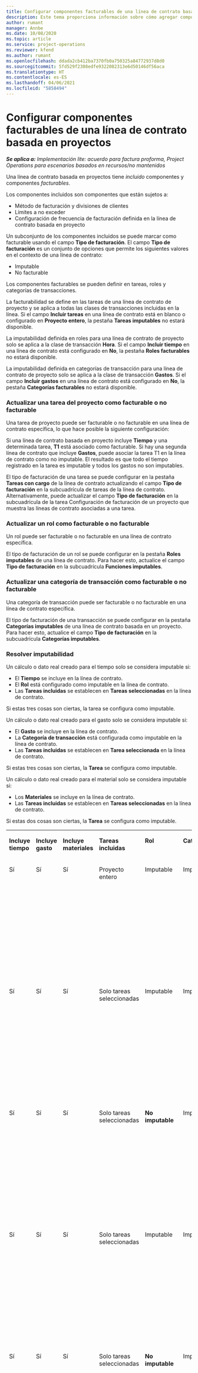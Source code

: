 ```yaml
---
title: Configurar componentes facturables de una línea de contrato basada en proyectos
description: Este tema proporciona información sobre cómo agregar componentes facturables a las líneas de contrato en Project Operations.
author: rumant
manager: Annbe
ms.date: 10/08/2020
ms.topic: article
ms.service: project-operations
ms.reviewer: kfend
ms.author: rumant
ms.openlocfilehash: ddada2cb412ba7370fb0a750325a84772937d8d0
ms.sourcegitcommit: 5fd529f2308edfe9322082313e6d50146df56aca
ms.translationtype: HT
ms.contentlocale: es-ES
ms.lasthandoff: 04/06/2021
ms.locfileid: "5858494"
---
```

# <a name="configure-chargeable-components-of-a-project-based-contract-line"></a>Configurar componentes facturables de una línea de contrato basada en proyectos

_**Se aplica a:** Implementación lite: acuerdo para factura proforma, Project Operations para escenarios basados en recursos/no mantenidos_

Una línea de contrato basada en proyectos tiene *incluido* componentes y componentes *facturables*.

Los componentes incluidos son componentes que están sujetos a:

  - Método de facturación y divisiones de clientes
  - Límites a no exceder 
  - Configuración de frecuencia de facturación definida en la línea de contrato basada en proyecto

Un subconjunto de los componentes incluidos se puede marcar como facturable usando el campo **Tipo de facturación**. El campo **Tipo de facturación** es un conjunto de opciones que permite los siguientes valores en el contexto de una línea de contrato:

  - Imputable
  - No facturable

Los componentes facturables se pueden definir en tareas, roles y categorías de transacciones.

La facturabilidad se define en las tareas de una línea de contrato de proyecto y se aplica a todas las clases de transacciones incluidas en la línea. Si el campo **Incluir tareas** en una línea de contrato está en blanco o configurado en **Proyecto entero**, la pestaña **Tareas imputables** no estará disponible.

La imputabilidad definida en roles para una línea de contrato de proyecto solo se aplica a la clase de transacción **Hora**. Si el campo **Incluir tiempo** en una línea de contrato está configurado en **No**, la pestaña **Roles facturables** no estará disponible.

La imputabilidad definida en categorías de transacción para una línea de contrato de proyecto solo se aplica a la clase de transacción **Gastos**. Si el campo **Incluir gastos** en una línea de contrato está configurado en **No**, la pestaña **Categorías facturables** no estará disponible.

### <a name="update-a-project-task-as-chargeable-or-non-chargeable"></a>Actualizar una tarea del proyecto como facturable o no facturable

Una tarea de proyecto puede ser facturable o no facturable en una línea de contrato específica, lo que hace posible la siguiente configuración:

Si una línea de contrato basada en proyecto incluye **Tiempo** y una determinada tarea, **T1** está asociado como facturable. Si hay una segunda línea de contrato que incluye **Gastos**, puede asociar la tarea T1 en la línea de contrato como no imputable. El resultado es que todo el tiempo registrado en la tarea es imputable y todos los gastos no son imputables.

El tipo de facturación de una tarea se puede configurar en la pestaña **Tareas con cargo** de la línea de contrato actualizando el campo **Tipo de facturación** en la subcuadrícula de tareas de la línea de contrato. Alternativamente, puede actualizar el campo **Tipo de facturación** en la subcuadrícula de la tarea Configuración de facturación de un proyecto que muestra las líneas de contrato asociadas a una tarea.

### <a name="update-a-role-as-chargeable-or-non-chargeable"></a>Actualizar un rol como facturable o no facturable

Un rol puede ser facturable o no facturable en una línea de contrato específica.

El tipo de facturación de un rol se puede configurar en la pestaña **Roles imputables** de una línea de contrato. Para hacer esto, actualice el campo **Tipo de facturación** en la subcuadrícula **Funciones imputables**.

### <a name="update-a-transaction-category-as-chargeable-or-non-chargeable"></a>Actualizar una categoría de transacción como facturable o no facturable

Una categoría de transacción puede ser facturable o no facturable en una línea de contrato específica.

El tipo de facturación de una transacción se puede configurar en la pestaña **Categorías imputables** de una línea de contrato basada en un proyecto. Para hacer esto, actualice el campo **Tipo de facturación** en la subcuadrícula **Categorías imputables**.

### <a name="resolve-chargeability"></a>Resolver imputabilidad

Un cálculo o dato real creado para el tiempo solo se considera imputable si:

   - El **Tiempo** se incluye en la línea de contrato.
   - El **Rol** está configurado como imputable en la línea de contrato.
   - Las **Tareas incluidas** se establecen en **Tareas seleccionadas** en la línea de contrato.
 
 Si estas tres cosas son ciertas, la tarea se configura como imputable. 

Un cálculo o dato real creado para el gasto solo se considera imputable si:

   - El **Gasto** se incluye en la línea de contrato.
   - La **Categoría de transacción** está configurada como imputable en la línea de contrato.
   - Las **Tareas incluidas** se establecen en **Tarea seleccionada** en la línea de contrato.
  
 Si estas tres cosas son ciertas, la **Tarea** se configura como imputable. 

Un cálculo o dato real creado para el material solo se considera imputable si:

   - Los **Materiales** se incluye en la línea de contrato.
   - Las **Tareas incluidas** se establecen en **Tareas seleccionadas** en la línea de contrato.

Si estas dos cosas son ciertas, la **Tarea** se configura como imputable. 

<table border="0" cellspacing="0" cellpadding="0">
    <tbody>
        <tr>
            <td width="70" valign="top">
                <p>
                    <strong>Incluye tiempo</strong>
                </p>
            </td>
            <td width="78" valign="top">
                <p>
                    <strong>Incluye gasto</strong>
                    <strong></strong>
                </p>
            </td>
            <td width="63" valign="top">
                <p>
                    <strong>Incluye materiales</strong>
                    <strong></strong>
                </p>
            </td>
            <td width="75" valign="top">
                <p>
                    <strong>Tareas incluidas</strong>
                    <strong></strong>
                </p>
            </td>
            <td width="65" valign="top">
                <p>
                    <strong>Rol</strong>
                    <strong></strong>
                </p>
            </td>
            <td width="70" valign="top">
                <p>
                    <strong>Categoría</strong>
                    <strong></strong>
                </p>
            </td>
            <td width="65" valign="top">
                <p>
                    <strong>Tarea</strong>
                    <strong></strong>
                </p>
            </td>
            <td width="350" valign="top">
                <p>
                    <strong>Impacto de imputabilidad</strong>
                </p>
            </td>
        </tr>
        <tr>
            <td width="70" valign="top">
                <p>
Sí </p>
            </td>
            <td width="78" valign="top">
                <p>
Sí </p>
            </td>
            <td width="63" valign="top">
                <p>
Sí </p>
            </td>
            <td width="75" valign="top">
                <p>
Proyecto entero </p>
            </td>
            <td width="65" valign="top">
                <p>
Imputable </p>
            </td>
            <td width="70" valign="top">
                <p>
Imputable </p>
            </td>
            <td width="65" valign="top">
                <p>
No puede estar establecido </p>
            </td>
            <td width="350" valign="top">
                <p>
Facturación a tiempo real: <strong>Imputable</strong>
                </p>
                <p>
Tipo de facturación en gastos reales: <strong>Imputable</strong>
                </p>
                <p>
Tipo de facturación en material real: <strong>Imputable</strong>
                </p>
            </td>
        </tr>
        <tr>
            <td width="70" valign="top">
                <p>
Sí </p>
            </td>
            <td width="78" valign="top">
                <p>
Sí </p>
            </td>
            <td width="63" valign="top">
                <p>
Sí </p>
            </td>
            <td width="75" valign="top">
                <p>
Solo tareas seleccionadas </p>
            </td>
            <td width="65" valign="top">
                <p>
Imputable </p>
            </td>
            <td width="70" valign="top">
                <p>
Imputable </p>
            </td>
            <td width="65" valign="top">
                <p>
Imputable </p>
            </td>
            <td width="350" valign="top">
                <p>
Facturación a tiempo real: <strong>Imputable</strong>
                </p>
                <p>
Tipo de facturación en gastos reales: <strong>Imputable</strong>
                </p>
                <p>
Tipo de facturación en material real: <strong>Imputable</strong>
                </p>
            </td>
        </tr>
        <tr>
            <td width="70" valign="top">
                <p>
Sí </p>
            </td>
            <td width="78" valign="top">
                <p>
Sí </p>
            </td>
            <td width="63" valign="top">
                <p>
Sí </p>
            </td>
            <td width="75" valign="top">
                <p>
Solo tareas seleccionadas </p>
            </td>
            <td width="65" valign="top">
                <p>
                    <strong>No imputable</strong>
                </p>
            </td>
            <td width="70" valign="top">
                <p>
Imputable </p>
            </td>
            <td width="65" valign="top">
                <p>
Imputable </p>
            </td>
            <td width="350" valign="top">
                <p>
Facturación a tiempo real: <strong>No imputable</strong>
                </p>
                <p>
Tipo de facturación en gastos actuales: Facturable </p>
                <p>
Tipo de facturación en material real: Imputable </p>
            </td>
        </tr>
        <tr>
            <td width="70" valign="top">
                <p>
Sí </p>
            </td>
            <td width="78" valign="top">
                <p>
Sí </p>
            </td>
            <td width="63" valign="top">
                <p>
Sí </p>
            </td>
            <td width="75" valign="top">
                <p>
Solo tareas seleccionadas </p>
            </td>
            <td width="65" valign="top">
                <p>
Imputable </p>
            </td>
            <td width="70" valign="top">
                <p>
Imputable </p>
            </td>
            <td width="65" valign="top">
                <p>
                    <strong>No imputable</strong>
                </p>
            </td>
            <td width="350" valign="top">
                <p>
Facturación a tiempo real: <strong>No imputable</strong>
                </p>
                <p>
Tipo de facturación en gastos reales: <strong>No imputable</strong>
                </p>
                <p>
Tipo de facturación en material real: <strong>No imputable</strong>
                </p>
            </td>
        </tr>
        <tr>
            <td width="70" valign="top">
                <p>
Sí </p>
            </td>
            <td width="78" valign="top">
                <p>
Sí </p>
            </td>
            <td width="63" valign="top">
                <p>
Sí </p>
            </td>
            <td width="75" valign="top">
                <p>
Solo tareas seleccionadas </p>
            </td>
            <td width="65" valign="top">
                <p>
                    <strong>No imputable</strong>
                </p>
            </td>
            <td width="70" valign="top">
                <p>
Imputable </p>
            </td>
            <td width="65" valign="top">
                <p>
                    <strong>No imputable</strong>
                </p>
            </td>
            <td width="350" valign="top">
                <p>
Facturación a tiempo real: <strong>No imputable</strong>
                </p>
                <p>
Tipo de facturación en gastos reales: <strong>No imputable</strong>
                </p>
                <p>
Tipo de facturación en material real: <strong>No imputable</strong>
                </p>
            </td>
        </tr>
        <tr>
            <td width="70" valign="top">
                <p>
Sí </p>
            </td>
            <td width="78" valign="top">
                <p>
Sí </p>
            </td>
            <td width="63" valign="top">
                <p>
Sí </p>
            </td>
            <td width="75" valign="top">
                <p>
Solo tareas seleccionadas </p>
            </td>
            <td width="65" valign="top">
                <p>
                    <strong>No imputable</strong>
                </p>
            </td>
            <td width="70" valign="top">
                <p>
                    <strong>No imputable</strong>
                </p>
            </td>
            <td width="65" valign="top">
                <p>
Imputable </p>
            </td>
            <td width="350" valign="top">
                <p>
Facturación a tiempo real: <strong>No imputable</strong>
                </p>
                <p>
Tipo de facturación en gastos reales: <strong>No imputable</strong>
                </p>
                <p>
Tipo de facturación en material real: Imputable </p>
            </td>
        </tr>
        <tr>
            <td width="70" valign="top">
                <p>
                    <strong>No</strong>
                </p>
            </td>
            <td width="78" valign="top">
                <p>
Sí </p>
            </td>
            <td width="63" valign="top">
                <p>
Sí </p>
            </td>
            <td width="75" valign="top">
                <p>
Proyecto entero </p>
            </td>
            <td width="65" valign="top">
                <p>
No puede estar establecido </p>
            </td>
            <td width="70" valign="top">
                <p>
                    <strong>Imputable</strong>
                </p>
            </td>
            <td width="65" valign="top">
                <p>
No puede estar establecido </p>
            </td>
            <td width="350" valign="top">
                <p>
Facturación a tiempo real: <strong>No disponible</strong>
                </p>
                <p>
Tipo de facturación en gastos actuales: Facturable </p>
                <p>
Tipo de facturación en material real: Imputable </p>
            </td>
        </tr>
        <tr>
            <td width="70" valign="top">
                <p>
                    <strong>No</strong>
                </p>
            </td>
            <td width="78" valign="top">
                <p>
Sí </p>
            </td>
            <td width="63" valign="top">
                <p>
Sí </p>
            </td>
            <td width="75" valign="top">
                <p>
Proyecto entero </p>
            </td>
            <td width="65" valign="top">
                <p>
No puede estar establecido </p>
            </td>
            <td width="70" valign="top">
                <p>
                    <strong>No imputable</strong>
                </p>
            </td>
            <td width="65" valign="top">
                <p>
No puede estar establecido </p>
            </td>
            <td width="350" valign="top">
                <p>
Facturación a tiempo real: <strong>No disponible</strong>
                </p>
                <p>
Tipo de facturación en gastos reales: <strong>No imputable</strong>
                </p>
                <p>
Tipo de facturación en material real: Imputable </p>
            </td>
        </tr>
        <tr>
            <td width="70" valign="top">
                <p>
Sí </p>
            </td>
            <td width="78" valign="top">
                <p>
                    <strong>No</strong>
                </p>
            </td>
            <td width="63" valign="top">
                <p>
Sí </p>
            </td>
            <td width="75" valign="top">
                <p>
Proyecto entero </p>
            </td>
            <td width="65" valign="top">
                <p>
Imputable </p>
            </td>
            <td width="70" valign="top">
                <p>
No puede estar establecido </p>
            </td>
            <td width="65" valign="top">
                <p>
No puede estar establecido </p>
            </td>
            <td width="350" valign="top">
                <p>
Facturación a tiempo real: Facturable </p>
                <p>
Tipo de facturación en gastos reales: <strong>No disponible</strong>
                </p>
                <p>
Tipo de facturación en material real: Imputable </p>
            </td>
        </tr>
        <tr>
            <td width="70" valign="top">
                <p>
Sí </p>
            </td>
            <td width="78" valign="top">
                <p>
                    <strong>No</strong>
                </p>
            </td>
            <td width="63" valign="top">
                <p>
Sí </p>
            </td>
            <td width="75" valign="top">
                <p>
Proyecto entero </p>
            </td>
            <td width="65" valign="top">
                <p>
                    <strong>No imputable</strong>
                </p>
            </td>
            <td width="70" valign="top">
                <p>
No puede estar establecido </p>
            </td>
            <td width="65" valign="top">
                <p>
No puede estar establecido </p>
            </td>
            <td width="350" valign="top">
                <p>
Facturación a tiempo real: <strong>No imputable</strong>
                </p>
                <p>
Tipo de facturación en gastos reales: <strong>No disponible</strong>
                </p>
                <p>
Tipo de facturación en material real: Imputable </p>
            </td>
        </tr>
        <tr>
            <td width="70" valign="top">
                <p>
Sí </p>
            </td>
            <td width="78" valign="top">
                <p>
Sí </p>
            </td>
            <td width="63" valign="top">
                <p>
                    <strong>No</strong>
                </p>
            </td>
            <td width="75" valign="top">
                <p>
Proyecto entero </p>
            </td>
            <td width="65" valign="top">
                <p>
Imputable </p>
            </td>
            <td width="70" valign="top">
                <p>
Imputable </p>
            </td>
            <td width="65" valign="top">
                <p>
No puede estar establecido </p>
            </td>
            <td width="350" valign="top">
                <p>
Facturación a tiempo real: Facturable </p>
                <p>
Tipo de facturación en gastos actuales: Facturable </p>
                <p>
Tipo de facturación en material real: <strong>No disponible</strong>
                </p>
            </td>
        </tr>
        <tr>
            <td width="70" valign="top">
                <p>
Sí </p>
            </td>
            <td width="78" valign="top">
                <p>
Sí </p>
            </td>
            <td width="63" valign="top">
                <p>
                    <strong>No</strong>
                </p>
            </td>
            <td width="75" valign="top">
                <p>
Proyecto entero </p>
            </td>
            <td width="65" valign="top">
                <p>
                    <strong>No imputable</strong>
                </p>
            </td>
            <td width="70" valign="top">
                <p>
                    <strong>No facturable</strong>
                </p>
            </td>
            <td width="65" valign="top">
                <p>
No puede estar establecido </p>
            </td>
            <td width="350" valign="top">
                <p>
Facturación a tiempo real: <strong>No imputable</strong>
                </p>
                <p>
Tipo de facturación en gastos reales: <strong>No imputable</strong>
                </p>
                <p>
Tipo de facturación en material real: <strong>No disponible</strong>
                </p>
            </td>
        </tr>
    </tbody>
</table>





[!INCLUDE[footer-include](../../includes/footer-banner.md)]
